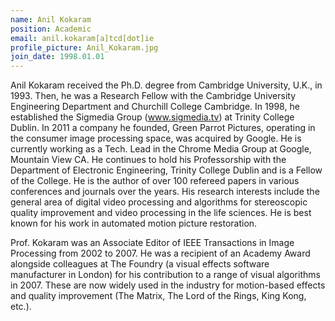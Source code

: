 ```yaml
---
name: Anil Kokaram
position: Academic
email: anil.kokaram[a]tcd[dot]ie
profile_picture: Anil_Kokaram.jpg
join_date: 1998.01.01
---
```


Anil Kokaram received the Ph.D. degree from Cambridge University, U.K., in 1993. Then, he was a Research Fellow with the Cambridge University Engineering Department and Churchill College Cambridge. In 1998, he established the Sigmedia Group (www.sigmedia.tv) at Trinity College Dublin. In 2011 a company he founded, Green Parrot Pictures, operating in the consumer image processing space, was acquired by Google. He is currently working as a Tech. Lead in the Chrome Media Group at Google, Mountain View CA. He continues to hold his Professorship with the Department of Electronic Engineering, Trinity College Dublin and is a Fellow of the College. He is the author of over 100 refereed papers in various conferences and journals over the years. His research interests include the general area of digital video processing and algorithms for stereoscopic quality improvement and video processing in the life sciences. He is best known for his work in automated motion picture restoration.

Prof. Kokaram was an Associate Editor of IEEE Transactions in Image Processing from 2002 to 2007. He was a recipient of an Academy Award alongside colleagues at The Foundry (a visual effects software manufacturer in London) for his contribution to a range of visual algorithms in 2007. These are now widely used in the industry for motion-based effects and quality improvement (The Matrix, The Lord of the Rings, King Kong, etc.).
